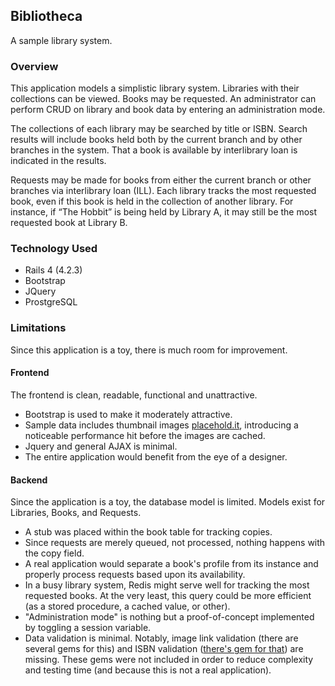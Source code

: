 ## Bibliotheca
A sample library system.
### Overview

This application models a simplistic library system.  Libraries with their collections can be viewed.  Books may be requested. An administrator can perform CRUD on library and book data by entering an administration mode.

The collections of each library may be searched by title or ISBN.  Search results will include books held both by the current branch and by other branches in the system.  That a book is available by interlibrary loan is indicated in the results.

Requests may be made for books from either the current branch or other branches via interlibrary loan (ILL).  Each library tracks the most requested book, even if this book is held in the collection of another library.  For instance, if “The Hobbit” is being held by Library A, it may still be the most requested book at Library B.

### Technology Used
- Rails 4 (4.2.3)
- Bootstrap
- JQuery
- ProstgreSQL

### Limitations

Since this application is a toy, there is much room for improvement.

#### Frontend

The frontend is clean, readable, functional and unattractive.  
- Bootstrap is used to make it moderately attractive.  
- Sample data includes thumbnail images [placehold.it](http://placehold.it), introducing a noticeable performance hit before the images are cached.  
- Jquery and general AJAX is minimal.  
- The entire application would benefit from the eye of a designer.

#### Backend

Since the application is a toy, the database model is limited.  Models exist for Libraries, Books, and Requests.  
- A stub was placed within the book table for tracking copies.  
- Since requests are merely queued, not processed, nothing happens with the copy field.  
- A real application would separate a book's profile from its instance and properly process requests based upon its availability.  
- In a busy library system, Redis might serve well for tracking the most requested books.  At the very least, this query could be more efficient (as a stored procedure, a cached value, or other).
- "Administration mode" is nothing but a proof-of-concept implemented by toggling a session variable.
- Data validation is minimal. Notably, image link validation (there are several gems for this) and ISBN validation ([there's gem for that](https://rubygems.org/gems/isbn_validation/versions/1.2.2)) are missing. These gems were not included in order to reduce complexity and testing time (and because this is not a real application).
